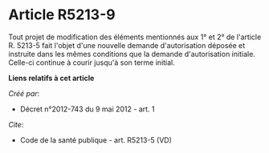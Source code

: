 # Article R5213-9

Tout projet de modification des éléments mentionnés aux 1° et 2° de l'article R. 5213-5 fait l'objet d'une nouvelle demande
d'autorisation déposée et instruite dans les mêmes conditions que la demande d'autorisation initiale. Celle-ci continue à
courir jusqu'à son terme initial.

**Liens relatifs à cet article**

_Créé par_:

  - Décret n°2012-743 du 9 mai 2012 - art. 1

_Cite_:

  - Code de la santé publique - art. R5213-5 (VD)
